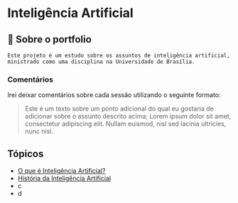 # Inteligência Artificial

## 🔎 Sobre o portfolio

    Este projeto é um estudo sobre os assuntos de inteligência artificial,
    ministrado como uma disciplina na Universidade de Brasília.

### Comentários

Irei deixar comentários sobre cada sessão utilizando o seguinte formato:

> Este é um texto sobre um ponto adicional do qual eu gostaria de adicionar
> sobre o assunto descrito acima; Lorem ipsum dolor sit amet, consectetur
> adipiscing elit. Nullam euismod, nisl sed lacinia ultricies, nunc nisl.

## Tópicos

* [O que é Inteligência Artificial?](intro.md)
* [História da Inteligência Artificial](history.md)
* c
* d

